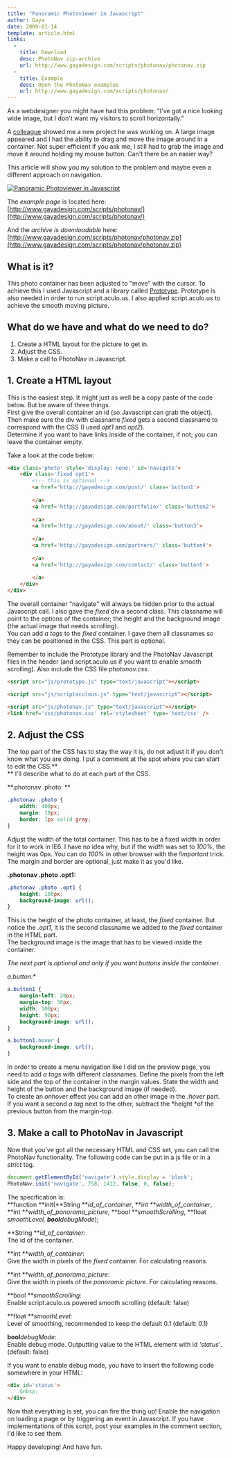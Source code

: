 ```yaml
---
title: "Panoramic Photoviewer in Javascript"
author: Gaya
date: 2009-01-14
template: article.html
links:
  -
    title: Download
    desc: PhotoNav zip-archive
    url: http://www.gayadesign.com/scripts/photonav/photonav.zip
  -
    title: Example
    desc: Open the PhotoNav examples
    url: http://www.gayadesign.com/scripts/photonav/
---
```

As a webdesigner you might have had this problem: "I've got a nice looking wide image, but I don't want my visitors to scroll horizontally."

A [colleague](http://www.siebdesign.nl/) showed me a new project he was working on. A large image appeared and I had the ability to drag and move the image around in a container. Not super efficient if you ask me, I still had to grab the image and move it around holding my mouse button. Can't there be an easier way?

This article will show you my solution to the problem and maybe even a different approach on navigation.

[![Panoramic Photoviewer in Javascript](/articles/panoramic-photoviewer-in-javascript/postimage.jpg "Panoramic Photoviewer in Javascript")](http://www.gayadesign.com/diy/panoramic-photoviewer-in-javascript/)

<span class="more"></span>

The *example page* is located here:  
[http://www.gayadesign.com/scripts/photonav/](http://www.gayadesign.com/scripts/photonav/)

And the *archive is downloadable* here:  
[http://www.gayadesign.com/scripts/photonav/photonav.zip](http://www.gayadesign.com/scripts/photonav/photonav.zip)

**What is it?**
---------------

This photo container has been adjusted to "move" with the cursor. To achieve this I used Javascript and a library called [Prototype](http://www.prototypejs.org/). Prototype is also needed in order to run script.aculo.us. I also applied script.aculo.us to achieve the smooth moving picture.

**What do we have and what do we need to do?**
----------------------------------------------

1. Create a HTML layout for the picture to get in.
2. Adjust the CSS.
3. Make a call to PhotoNav in Javascript.

**1. Create a HTML layout**
---------------------------

This is the easiest step. It might just as well be a copy paste of the code below. But be aware of three things.  
 First give the overall container an id (so Javascript can grab the object).  
 Then make sure the div with classname *fixed* gets a second classname to correspond with the CSS (I used *opt1* and *opt2*).  
 Determine if you want to have links inside of the container, if not; you can leave the container empty.

Take a look at the code below:


```html
<div class='photo' style='display: none;' id='navigate'>
    <div class='fixed opt1'>
        <!-- this is optional -->
        <a href='http://gayadesign.com/post/' class='button1'>
        
        </a>
        <a href='http://gayadesign.com/portfolio/' class='button2'>
        
        </a>
        <a href='http://gayadesign.com/about/' class='button3'>
        
        </a>
        <a href='http://gayadesign.com/partners/' class='button4'>
        
        </a>
        <a href='http://gayadesign.com/contact/' class='button5'>
        
        </a>
    </div>
</div>
```


The overall container "navigate" will always be hidden prior to the actual Javascript call. I also gave the *fixed* div a second class. This classname will point to the options of the container; the height and the background image (the actual image that needs scrolling).  
 You can add *a tags* to the *fixed* container. I gave them all classnames so they can be positioned in the CSS. This part is optional.

Remember to include the Prototype library and the PhotoNav Javascript files in the header (and script.aculo.us if you want to enable smooth scrolling). Also include the CSS file *photonav.css*.


```html
<script src="js/prototype.js" type="text/javascript"></script>

<script src="js/scriptaculous.js" type="text/javascript"></script>

<script src="js/photonav.js" type="text/javascript"></script>
<link href='css/photonav.css' rel='stylesheet' type='text/css' />
```


**2. Adjust the CSS**
---------------------

The top part of the CSS has to stay the way it is, do not adjust it if you don't know what you are doing. I put a comment at the spot where you can start to edit the CSS.**  
** I'll describe what to do at each part of the CSS.

**.photonav .photo: **


```css
.photonav .photo {
    width: 400px;
    margin: 10px;
    border: 1px solid gray;
}
```


Adjust the width of the total container. This has to be a fixed width in order for it to work in IE6. I have no idea why, but if the *width* was set to *100%*, the height was 0px. You can do *100%* in other browser with the *!important* trick.  
 The margin and border are optional, just make it as you'd like.

**.photonav .photo .opt1:**


```css
.photonav .photo .opt1 {
    height: 100px;
    background-image: url();
}
```


This is the height of the photo container, at least, the *fixed* container. But notice the *.opt1*, it is the second classname we added to the *fixed* container in the HTML part.  
 The background image is the image that has to be viewed inside the container.

*The next part is optional and only if you want buttons inside the container.*

**a.button*:**


```css
a.button1 {
    margin-left: 20px;
    margin-top: 30px;
    width: 100px;
    height: 90px;
    background-image: url();
}

a.button1:hover {
    background-image: url();
}
```


In order to create a menu navigation like I did on the preview page, you need to add *a tags* with different classnames. Define the pixels from the left side and the top of the container in the margin values. State the width and height of the button and the background image (if needed).  
 To create an *onhover* effect you can add an other image in the *:hover* part.  
 If you want a second *a tag* next to the other, subtract the *height *of the previous button from the margin-top.

**3. Make a call to PhotoNav in Javascript**
--------------------------------------------

Now that you've got all the necessary HTML and CSS set, you can call the PhotoNav functionality. The following code can be put in a js file or in a *strict* tag.


```javascript
document.getElementById('navigate').style.display = 'block';
PhotoNav.init('navigate', 758, 1412, false, 0, false);
```


The specification is:  
**function **init(**String ***id_of_container*, **int ***width_of_container*, **int ***width_of_panorama_picture*, **bool ***smoothScrolling*, **float ***smoothLevel*, **bool***debugMode*);

**String ***id_of_container*:  
 The id of the container.

**int ***width_of_container*:  
 Give the width in pixels of the *fixed* container. For calculating reasons.

**int ***width_of_panorama_picture*:  
 Give the width in pixels of the <span style="font-style: italic;">panoramic </span>*picture*. For calculating reasons.

**bool ***smoothScrolling*:  
 Enable script.aculo.us powered smooth scrolling (default: false)

**float ***smoothLevel*:  
 Level of smoothing, recommended to keep the default 0.1 (default: 0.1)

**bool***debugMode*:  
 Enable debug mode. Outputting value to the HTML element with id *'status'*. (default: false)

If you want to enable debug mode, you have to insert the following code somewhere in your HTML:


```html
<div id='status'>
    &nbsp;
</div>
```


Now that everything is set, you can fire the thing up! Enable the navigation on loading a page or by triggering an event in Javascript. If you have implementations of this script, post your examples in the comment section, I'd like to see them.

Happy developing! And have fun.